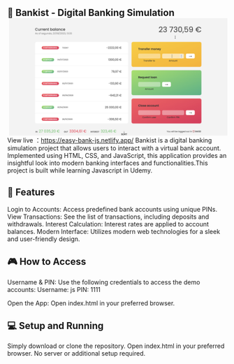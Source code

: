 
## 🏦 Bankist - Digital Banking Simulation <img alt="screenshot" width='500' align='right' src="static/transferEase.jpg">

View live ：https://easy-bank-js.netlify.app/
Bankist is a digital banking simulation project that allows users to interact with a virtual bank account. Implemented using HTML, CSS, and JavaScript, this application provides an insightful look into modern banking interfaces and functionalities.This project is built while learning Javascript in Udemy.

## 🚀 Features
Login to Accounts: Access predefined bank accounts using unique PINs.
View Transactions: See the list of transactions, including deposits and withdrawals.
Interest Calculation: Interest rates are applied to account balances.
Modern Interface: Utilizes modern web technologies for a sleek and user-friendly design.

## 🎮 How to Access
Username & PIN: Use the following credentials to access the demo accounts:
Username: js
PIN: 1111

Open the App: Open index.html in your preferred browser.

## 💻 Setup and Running
Simply download or clone the repository.
Open index.html in your preferred browser.
No server or additional setup required.

